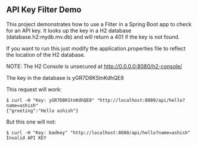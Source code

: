 ## API Key Filter Demo

This project demonstrates how to use a Filter in a Spring Boot app to check for
an API key. It looks up the key in a H2 database (database.h2:mydb.mv.db) and will
return a 401 if the key is not found.

If you want to run this just modify the application.properties file to reflect
the location of the H2 database.

NOTE: The H2 Console is unsecured at http://0.0.0.0:8080/h2-console/

The key in the database is yGR7D8KStnKdhQE8

This request will work:

```
$ curl -H "Key: yGR7D8KStnKdhQE8" "http://localhost:8080/api/hello?name=ashish"
{"greeting":"Hello ashish"}
```

But this one will not:

```
$ curl -H "Key: badkey" "http://localhost:8080/api/hello?name=ashish"
Invalid API KEY
```
